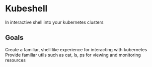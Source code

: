 # Kubeshell

In interactive shell into your kubernetes clusters

## Goals

Create a familiar, shell like experience for interacting with kubernetes
Provide familiar utils such as cat, ls, ps for viewing and monitoring resources

